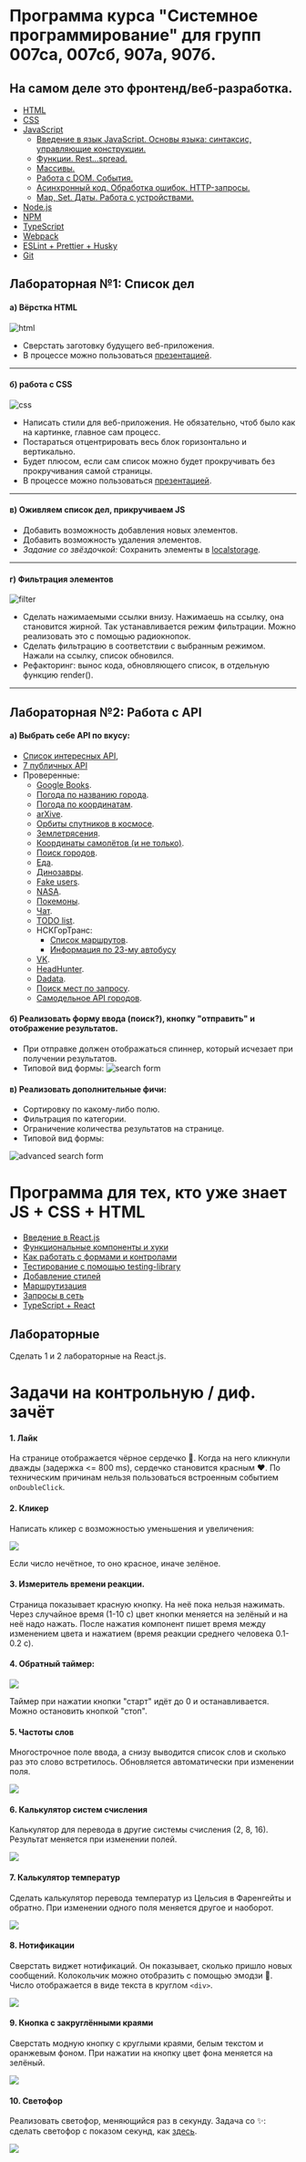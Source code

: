# Программа курса "Системное программирование" для групп 007са, 007сб, 907а, 907б.
## На самом деле это фронтенд/веб-разработка.

* [HTML](https://dmitryweiner.github.io/lectures/Basic%20-%20HTML.html)
* [CSS](https://dmitryweiner.github.io/lectures/Basic%20-%20CSS.html)
* [JavaScript](https://dmitryweiner.github.io/lectures/Basic%20-%20JS.html)
  * [Введение в язык JavaScript. Основы языка: синтаксис, управляющие конструкции.](https://dmitryweiner.github.io/lectures/JS_part1.html)
  * [Функции. Rest...spread.](https://dmitryweiner.github.io/lectures/JS_part2.html)
  * [Массивы.](https://dmitryweiner.github.io/lectures/JS_part3.html)
  * [Работа с DOM. События.](https://dmitryweiner.github.io/lectures/JS_part4.html)
  * [Асинхронный код. Обработка ошибок. HTTP-запросы.](https://dmitryweiner.github.io/lectures/JS_part5.html)
  * [Map, Set. Даты. Работа с устройствами.](https://dmitryweiner.github.io/lectures/JS_part6.html)
* [Node.js](https://dmitryweiner.github.io/lectures/Basic%20-%20Nodejs.html)
* [NPM](https://dmitryweiner.github.io/lectures/Basic%20-%20NPM.html)
* [TypeScript](https://dmitryweiner.github.io/lectures/Basic%20-%20TypeScript.html)
* [Webpack](https://dmitryweiner.github.io/lectures/Basic%20-%20Webpack.html#/)
* [ESLint + Prettier + Husky](https://github.com/dmitryweiner/lectures/raw/main/old/%D0%9B%D0%B5%D0%BA%D1%86%D0%B8%D1%8F%20eslint%20prettier%20husky.pptx)
* [Git](https://dmitryweiner.github.io/lectures/Basic%20-%20Git.html)

## Лабораторная №1: Список дел
#### а) Вёрстка  HTML

![html](src/assets/programs/html.png)

* Сверстать заготовку будущего веб-приложения.
* В процессе можно пользоваться [презентацией](https://dmitryweiner.github.io/lectures/Basic%20-%20HTML.html#/).

<hr/>

#### б) работа с CSS

![css](src/assets/programs/css.png)

* Написать стили для веб-приложения. Не обязательно, чтоб было как на картинке, главное сам процесс.
* Постараться отцентрировать весь блок горизонтально и вертикально.
* Будет плюсом, если сам список можно будет прокручивать без прокручивания самой страницы.
* В процессе можно пользоваться [презентацией](https://dmitryweiner.github.io/lectures/Basic%20-%20CSS.html#/).

<hr/>

#### в) Оживляем список дел, прикручиваем JS
* Добавить возможность добавления новых элементов.
* Добавить возможность удаления элементов.
* _Задание со звёздочкой:_ Сохранить элементы в [localstorage](https://learn.javascript.ru/localstorage).

<hr/>

#### г) Фильтрация элементов

![filter](src/assets/programs/filter.png)

* Сделать нажимаемыми ссылки внизу. Нажимаешь на ссылку, она становится жирной. Так устанавливается режим фильтрации. 
Можно реализовать это с помощью радиокнопок.
* Сделать фильтрацию в соответствии с выбранным режимом. Нажали на ссылку, список обновился.
* Рефакторинг: вынос кода, обновляющего список, в отдельную функцию render().

<hr/>

## Лабораторная №2: Работа с API
#### а) Выбрать себе API по вкусу:
* [Список интересных API](https://github.com/public-apis/public-apis),
* [7 публичных API](https://proglib.io/p/7-besplatnyh-api-o-kotoryh-nikto-ne-govorit-2020-12-07?focus=comment)
* Проверенные:
  * [Google Books](https://www.googleapis.com/books/v1/volumes?maxResults=5&orderBy=relevance&q=oliver%20sacks).
  * [Погода по названию города](https://goweather.herokuapp.com/weather/Curitiba).
  * [Погода по координатам](https://api.open-meteo.com/v1/forecast?latitude=52.52&longitude=13.41&hourly=temperature_2m,relativehumidity_2m,windspeed_10m).
  * [arXive](http://export.arxiv.org/api/query?search_query=all:electron&start=0&max_results=1).
  * [Орбиты спутников в космосе](https://tle.ivanstanojevic.me/#/browse).
  * [Землетрясения](https://earthquake.usgs.gov/fdsnws/event/1/).
  * [Координаты самолётов (и не только)](https://openskynetwork.github.io/opensky-api/rest.html).
  * [Поиск городов](http://geodb-cities-api.wirefreethought.com/demo).
  * [Еда](https://api.edamam.com/search?app_id=900da95e&app_key=40698503668e0bb3897581f4766d77f9&q=tomato).
  * [Динозавры](https://paleobiodb.org/data1.2/occs_doc.html).
  * [Fake users](https://randomuser.me/documentation).
  * [NASA](https://api.nasa.gov/).
  * [Покемоны](https://pokeapi.co/).
  * [Чат](https://github.com/dmitryweiner/mini-chat-server).
  * [TODO list](https://github.com/dmitryweiner/todo-server).
  * НСКГорТранс:
    * [Список маршрутов](https://map.nskgortrans.ru/listmarsh.php?r=&r=true).
    * [Информация по 23-му автобусу](https://map.nskgortrans.ru/markers.php?r=1-023-W-23%257C)
  * [VK](https://dev.vk.com/api/getting-started).
  * [HeadHunter](https://github.com/hhru/api).
  * [Dadata](https://dadata.ru/api/).
  * [Поиск мест по запросу](https://nominatim.org/release-docs/develop/api/Search/).
  * [Самодельное API городов](https://github.com/dmitryweiner/cities-api).
#### б) Реализовать форму ввода (поиск?), кнопку "отправить" и отображение результатов.
  * При отправке должен отображаться спиннер, который исчезает при получении результатов.
  * Типовой вид формы: 
  ![search form](src/assets/programs/search.png)
#### в) Реализовать дополнительные фичи:
  * Сортировку по какому-либо полю.
  * Фильтрация по категории.
  * Ограничение количества результатов на странице.
  * Типовой вид формы:
  
  ![advanced search form](src/assets/programs/advanced-search.png)

# Программа для тех, кто уже знает JS + CSS + HTML
* [Введение в React.js](https://dmitryweiner.github.io/lectures/React%20-%20Basic.html#/)
* [Функциональные компоненты и хуки](https://dmitryweiner.github.io/lectures/React%20-%20Hooks.html#/)
* [Как работать с формами и контролами](https://dmitryweiner.github.io/lectures/React%20-%20Form%20controls.html#/)
* [Тестирование с помощью testing-library](https://dmitryweiner.github.io/lectures/React%20-%20Testing%20components.html#/)
* [Добавление стилей](https://dmitryweiner.github.io/lectures/React%20-%20Styles%20and%20assets.html#/)
* [Маршрутизация](https://dmitryweiner.github.io/lectures/React%20-%20Router.html#/)
* [Запросы в сеть](https://dmitryweiner.github.io/lectures/React%20-%20Fetch.html#/)
* [TypeScript + React](https://dmitryweiner.github.io/lectures/React%20-%20TypeScript%20with%20React.html#/)

## Лабораторные
Сделать 1 и 2 лабораторные на React.js.

# Задачи на контрольную / диф. зачёт

#### 1. Лайк
На странице отображается чёрное сердечко 🖤. Когда на него кликнули дважды (задержка <= 800 ms),
сердечко становится красным ❤️. По техническим причинам нельзя пользоваться встроенным событием
```onDoubleClick```.

#### 2. Кликер
Написать кликер с возможностью уменьшения и увеличения:

![](src/assets/programs/img.png)

Если число нечётное, то оно красное, иначе зелёное.

#### 3. Измеритель времени реакции. 
Страница показывает красную кнопку. На неё пока нельзя нажимать. Через случайное время (1-10 с)
цвет кнопки меняется на зелёный и на неё надо нажать. После нажатия компонент пишет время между изменением цвета и
нажатием (время реакции среднего человека 0.1-0.2 с).

#### 4. Обратный таймер:

![](src/assets/programs/img_2.png)

Таймер при нажатии кнопки "старт" идёт до 0 и останавливается. Можно остановить кнопкой "стоп".

#### 5. Частоты слов
Многострочное поле ввода, а снизу выводится список слов и сколько раз это слово встретилось.
Обновляется автоматически при изменении поля.

![](src/assets/programs/img_7.png)

#### 6. Калькулятор систем счисления
Калькулятор для перевода в другие системы счисления (2, 8, 16). Результат меняется при изменении полей.

![](src/assets/programs/img_8.png)

#### 7. Калькулятор температур
Сделать калькулятор перевода температур из Цельсия в Фаренгейты и обратно.
При изменении одного поля меняется другое и наоборот.

![](src/assets/programs/img_4.png)

#### 8. Нотификации
Сверстать виджет нотификаций. Он показывает, сколько пришло новых сообщений.
Колокольчик можно отобразить с помощью эмодзи 🔔. Число отображается в виде текста
в круглом `<div>`.

![](src/assets/programs/img_9.png)

#### 9. Кнопка с закруглёнными краями
Сверстать модную кнопку с круглыми краями, белым текстом и оранжевым фоном.
При нажатии на кнопку цвет фона меняется на зелёный.

![](src/assets/programs/img_10.png)

#### 10. Светофор
Реализовать светофор, меняющийся раз в секунду.
Задача со ✨: сделать светофор с показом секунд, как [здесь](src/assets/programs/traffic.gif).

![](src/assets/programs/img_11.png)
